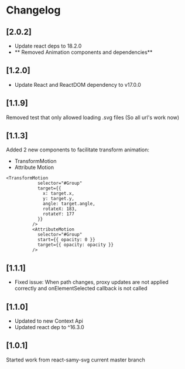 # Changelog

## [2.0.2]
- Update react deps to 18.2.0
- **  Removed Animation components and dependencies**

## [1.2.0]

- Update React and ReactDOM dependency to v17.0.0

## [1.1.9]

Removed test that only allowed loading .svg files (So all url's work now)

## [1.1.3]

Added 2 new components to facilitate transform animation:

- TransformMotion
- Attribute Motion

```
<TransformMotion
            selector="#Group"
            target={{
              x: target.x,
              y: target.y,
              angle: target.angle,
              rotateX: 183,
              rotateY: 177
            }}
          />
          <AttributeMotion
            selector="#Group"
            start={{ opacity: 0 }}
            target={{ opacity: opacity }}
          />
```

## [1.1.1]

- Fixed issue: When path changes, proxy updates are not applied correctly and onElementSelected callback is not called

## [1.1.0]

- Updated to new Context Api
- Updated react dep to ^16.3.0

## [1.0.1]

Started work from react-samy-svg current master branch